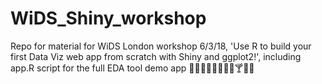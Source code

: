 # WiDS_Shiny_workshop

Repo for material for WiDS London workshop 6/3/18, 'Use R to build your first Data Viz web app from scratch with Shiny and ggplot2!', including app.R script for the full EDA tool demo app :cookie::icecream::watermelon::cake::strawberry::tropical_drink::chocolate_bar::cherries::cocktail::custard::doughnut:
